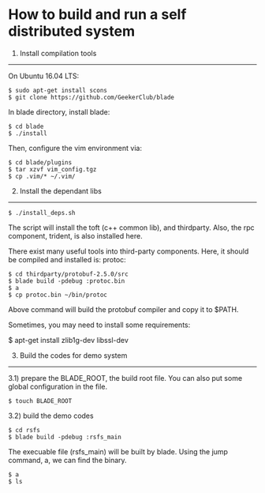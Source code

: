 How to build and run a self distributed system
===============================================

1. Install compilation tools
-----------------------------

On Ubuntu 16.04 LTS:

    $ sudo apt-get install scons
    $ git clone https://github.com/GeekerClub/blade
   
In blade directory, install blade:
   
    $ cd blade
    $ ./install

Then, configure the vim environment via:

    $ cd blade/plugins
    $ tar xzvf vim_config.tgz
    $ cp .vim/* ~/.vim/


2. Install the dependant libs
-----------------------------

    $ ./install_deps.sh

The script will install the toft (c++ common lib),
and thirdparty. Also, the rpc component, trident,
is also installed here.

There exist many useful tools into third-party
components. Here, it should be compiled and installed
is: protoc:

    $ cd thirdparty/protobuf-2.5.0/src
    $ blade build -pdebug :protoc.bin
    $ a
    $ cp protoc.bin ~/bin/protoc

Above command will build the protobuf compiler and copy
it to $PATH.

Sometimes, you may need to install some requirements:

   $ apt-get install zlib1g-dev libssl-dev 

3. Build the codes for demo system
----------------------------------

3.1) prepare the BLADE_ROOT, the build root file.
You can also put some global configuration in the file.

    $ touch BLADE_ROOT

3.2) build the demo codes

    $ cd rsfs
    $ blade build -pdebug :rsfs_main

The execuable file (rsfs_main) will be built by blade.
Using the jump command, a, we can find the binary.

    $ a
    $ ls



